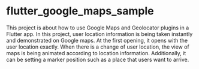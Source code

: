 # flutter_google_maps_sample

This project is about how to use Google Maps and Geolocator plugins in a Flutter app. In this project,  user location information is being taken instantly and demonstrated on Google maps. At the first opening, it opens with the user location exactly.  When there is a  change of user location, the view of maps is being animated according to location information. Additionally, it can be setting a marker position such as a place that users want to arrive.


